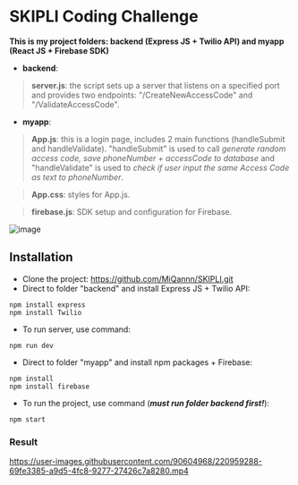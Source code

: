 # SKIPLI Coding Challenge
**This is my project folders: backend (Express JS + Twilio API) and myapp (React JS + Firebase SDK)**
- **backend**:
> **server.js**: the script sets up a server that listens on a specified port and provides two endpoints: "/CreateNewAccessCode" and "/ValidateAccessCode".

- **myapp**:
> **App.js**: this is a login page, includes 2 main functions (handleSubmit and handleValidate). "handleSubmit" is used to call *generate random access code, save phoneNumber + accessCode to database* and "handleValidate" is used to *check if user input the same Access Code as text to phoneNumber*.

> **App.css**: styles for App.js.

> **firebase.js**: SDK setup and configuration for Firebase.

![image](https://user-images.githubusercontent.com/90604968/217428410-1469d301-af06-4171-a847-8086124f79d2.png)

## Installation
- Clone the project: https://github.com/MiQannn/SKIPLI.git 
- Direct to folder "backend" and install Express JS + Twilio API:
```
npm install express
npm install Twilio
```
- To run server, use command:
```
npm run dev
```
- Direct to folder "myapp" and install npm packages + Firebase:
```
npm install
npm install firebase
```

- To run the project, use command (__*must run folder backend first!*__):
```
npm start
```

### Result

https://user-images.githubusercontent.com/90604968/220959288-69fe3385-a9d5-4fc8-9277-27426c7a8280.mp4

